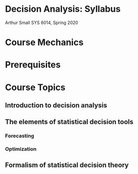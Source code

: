 
# Decision Analysis: Syllabus

Arthur Small SYS 6014, Spring 2020

# Course Mechanics

# Prerequisites

# Course Topics

## Introduction to decision analysis


## The elements of statistical decision tools

### Forecasting

### Optimization

## Formalism of statistical decision theory



